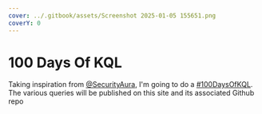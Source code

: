 ```yaml
---
cover: ../.gitbook/assets/Screenshot 2025-01-05 155651.png
coverY: 0
---
```


# 100 Days Of KQL

Taking inspiration from [@SecurityAura](https://x.com/SecurityAura), I'm going to do a [#100DaysOfKQL](https://x.com/hashtag/100DaysOfKQL?src=hashtag_click). The various queries will be published on this site and its associated Github repo
